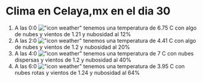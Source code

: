 # Clima en Celaya,mx en el dia 30

1. A las 0:0 !["icon weather"](http://openweathermap.org/img/w/02n.png) tenemos una temperatura de 6.75 C con algo de nubes y  vientos de 1.21 y nubosidad al 12%
1. A las 2:0 !["icon weather"](http://openweathermap.org/img/w/02n.png) tenemos una temperatura de 4.41 C con algo de nubes y  vientos de 1.2 y nubosidad al 20%
1. A las 4:0 !["icon weather"](http://openweathermap.org/img/w/03n.png) tenemos una temperatura de 7 C con nubes dispersas y  vientos de 1.2 y nubosidad al 40%
1. A las 6:0 !["icon weather"](http://openweathermap.org/img/w/04n.png) tenemos una temperatura de 3.95 C con nubes rotas y  vientos de 1.24 y nubosidad al 64%
